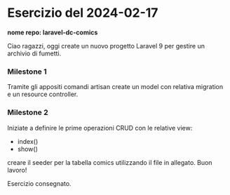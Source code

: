 # Esercizio del 2024-02-17

**nome repo: laravel-dc-comics**

Ciao ragazzi,
oggi create un nuovo progetto Laravel 9 per gestire un archivio di fumetti.

### Milestone 1
Tramite gli appositi comandi artisan create un model con relativa migration e un resource controller.

### Milestone 2
Iniziate a definire le prime operazioni CRUD con le relative view:
- index()
- show()

creare il seeder per la tabella comics utilizzando il file in allegato.
Buon lavoro!

Esercizio consegnato.